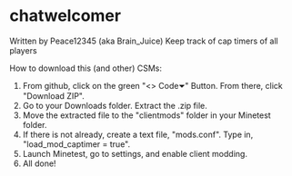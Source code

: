 # chatwelcomer
Written by Peace12345 (aka Brain_Juice)
Keep track of cap timers of all players

How to download this (and other) CSMs:
 1. From github, click on the green "<> Code⏷" Button. From there, click "Download ZIP".
 2. Go to your Downloads folder. Extract the .zip file.
 3. Move the extracted file to the "clientmods" folder in your Minetest folder.
 4. If there is not already, create a text file, "mods.conf". Type in, "load_mod_captimer = true".
 5. Launch Minetest, go to settings, and enable client modding.
 6. All done!
